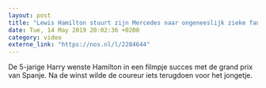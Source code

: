 ```yaml
---
layout: post
title: "Lewis Hamilton stuurt zijn Mercedes naar ongeneeslijk zieke fan"
date: Tue, 14 May 2019 20:02:36 +0200
category: video
externe_link: "https://nos.nl/l/2284644"
---
```


De 5-jarige Harry wenste Hamilton in een filmpje succes met de grand prix van Spanje. Na de winst wilde de coureur iets terugdoen voor het jongetje.
